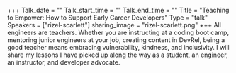 +++
Talk_date = ""
Talk_start_time = ""
Talk_end_time = ""
Title = "Teaching to Empower: How to Support Early Career Developers"
Type = "talk"
Speakers = ["rizel-scarlett"]
sharing_image = "rizel-scarlett.png"
+++
All engineers are teachers. Whether you are instructing at a coding boot camp, mentoring junior engineers at your job, creating content in DevRel, being a good teacher means embracing vulnerability, kindness, and inclusivity. I will share my lessons I have picked up along the way as a student, an engineer, an instructor, and developer advocate.
